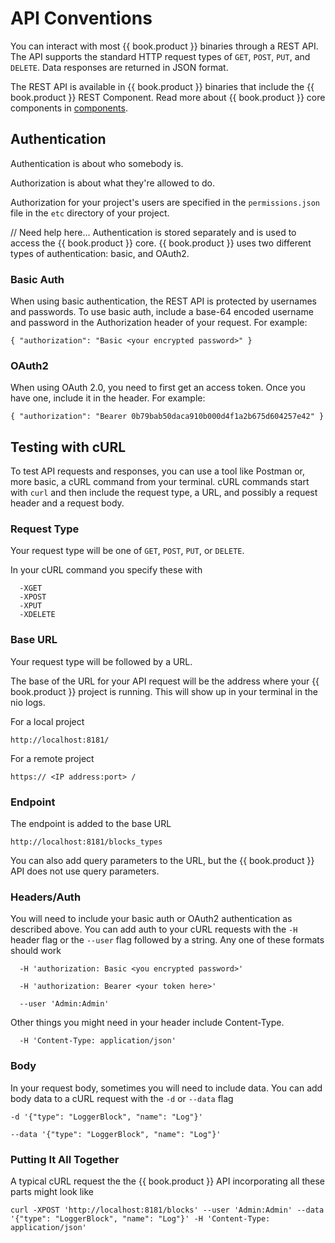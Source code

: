 # API Conventions

You can interact with most {{ book.product }} binaries through a REST API. The API supports the standard HTTP request types of `GET`, `POST`, `PUT`, and `DELETE`. Data responses are returned in JSON format.

The REST API is available in {{ book.product }} binaries that include the {{ book.product }} REST Component. Read more about {{ book.product }} core components in [components](../components/README.md).

## Authentication

Authentication is about who somebody is.

Authorization is about what they're allowed to do.

Authorization for your project's users are specified in the `permissions.json` file in the `etc` directory of your project.

// Need help here...
Authentication is stored separately and is used to access the {{ book.product }} core.  {{ book.product }} uses two different types of authentication: basic, and OAuth2.

### Basic Auth

When using basic authentication, the REST API is protected by usernames and passwords. To use basic auth, include a base-64 encoded username and password in the Authorization header of your request. For example:

`{ "authorization": "Basic <your encrypted password>" }`


### OAuth2

When using OAuth 2.0, you need to first get an access token. Once you have one, include it in the header. For example:

`{ "authorization": "Bearer 0b79bab50daca910b000d4f1a2b675d604257e42" }`

## Testing with cURL

To test API requests and responses, you can use a tool like Postman or, more basic, a cURL command from your terminal. cURL commands start with `curl` and then include the request type, a URL, and possibly a request header and a request body.

### Request Type
Your request type will be one of `GET`, `POST`, `PUT`, or `DELETE`.

In your cURL command you specify these with

      -XGET
      -XPOST
      -XPUT
      -XDELETE

### Base URL
Your request type will be followed by a URL.

The base of the URL for your API request will be the address where your {{ book.product }} project is running. This will show up in your terminal in the nio logs.

For a local project

    http://localhost:8181/

For a remote project

    https:// <IP address:port> /

### Endpoint

The endpoint is added to the base URL

    http://localhost:8181/blocks_types

You can also add query parameters to the URL, but the {{ book.product }} API does not use query parameters.

### Headers/Auth

You will need to include your basic auth or OAuth2 authentication as described above. You can add auth to your cURL requests with the `-H` header flag or the `--user` flag followed by a string. Any one of these formats should work

      -H 'authorization: Basic <you encrypted password>'

      -H 'authorization: Bearer <your token here>'

      --user 'Admin:Admin'

Other things you might need in your header include Content-Type.

      -H 'Content-Type: application/json'

### Body

In your request body, sometimes you will need to include data. You can add body data to a cURL request with the `-d` or `--data` flag

    -d '{"type": "LoggerBlock", "name": "Log"}'

    --data '{"type": "LoggerBlock", "name": "Log"}'


### Putting It All Together

A typical cURL request the the {{ book.product }} API incorporating all these parts might look like

    curl -XPOST 'http://localhost:8181/blocks' --user 'Admin:Admin' --data '{"type": "LoggerBlock", "name": "Log"}' -H 'Content-Type: application/json'
